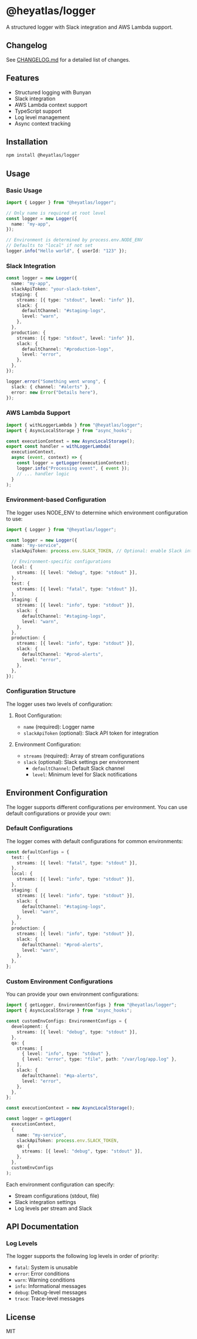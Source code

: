 # @heyatlas/logger

A structured logger with Slack integration and AWS Lambda support.

## Changelog

See [CHANGELOG.md](./CHANGELOG.md) for a detailed list of changes.

## Features

- Structured logging with Bunyan
- Slack integration
- AWS Lambda context support
- TypeScript support
- Log level management
- Async context tracking

## Installation

```bash
npm install @heyatlas/logger
```

## Usage

### Basic Usage

```typescript
import { Logger } from "@heyatlas/logger";

// Only name is required at root level
const logger = new Logger({
  name: "my-app",
});

// Environment is determined by process.env.NODE_ENV
// Defaults to "local" if not set
logger.info("Hello world", { userId: "123" });
```

### Slack Integration

```typescript
const logger = new Logger({
  name: "my-app",
  slackApiToken: "your-slack-token",
  staging: {
    streams: [{ type: "stdout", level: "info" }],
    slack: {
      defaultChannel: "#staging-logs",
      level: "warn",
    },
  },
  production: {
    streams: [{ type: "stdout", level: "info" }],
    slack: {
      defaultChannel: "#production-logs",
      level: "error",
    },
  },
});

logger.error("Something went wrong", {
  slack: { channel: "#alerts" },
  error: new Error("Details here"),
});
```

### AWS Lambda Support

```typescript
import { withLoggerLambda } from "@heyatlas/logger";
import { AsyncLocalStorage } from "async_hooks";

const executionContext = new AsyncLocalStorage();
export const handler = withLoggerLambda(
  executionContext,
  async (event, context) => {
    const logger = getLogger(executionContext);
    logger.info("Processing event", { event });
    // ... handler logic
  }
);
```

### Environment-based Configuration

The logger uses NODE_ENV to determine which environment configuration to use:

```typescript
import { Logger } from "@heyatlas/logger";

const logger = new Logger({
  name: "my-service",
  slackApiToken: process.env.SLACK_TOKEN, // Optional: enable Slack integration

  // Environment-specific configurations
  local: {
    streams: [{ level: "debug", type: "stdout" }],
  },
  test: {
    streams: [{ level: "fatal", type: "stdout" }],
  },
  staging: {
    streams: [{ level: "info", type: "stdout" }],
    slack: {
      defaultChannel: "#staging-logs",
      level: "warn",
    },
  },
  production: {
    streams: [{ level: "info", type: "stdout" }],
    slack: {
      defaultChannel: "#prod-alerts",
      level: "error",
    },
  },
});
```

### Configuration Structure

The logger uses two levels of configuration:

1. Root Configuration:

   - `name` (required): Logger name
   - `slackApiToken` (optional): Slack API token for integration

2. Environment Configuration:
   - `streams` (required): Array of stream configurations
   - `slack` (optional): Slack settings per environment
     - `defaultChannel`: Default Slack channel
     - `level`: Minimum level for Slack notifications

## Environment Configuration

The logger supports different configurations per environment. You can use default configurations or provide your own:

### Default Configurations

The logger comes with default configurations for common environments:

```typescript
const defaultConfigs = {
  test: {
    streams: [{ level: "fatal", type: "stdout" }],
  },
  local: {
    streams: [{ level: "info", type: "stdout" }],
  },
  staging: {
    streams: [{ level: "info", type: "stdout" }],
    slack: {
      defaultChannel: "#staging-logs",
      level: "warn",
    },
  },
  production: {
    streams: [{ level: "info", type: "stdout" }],
    slack: {
      defaultChannel: "#prod-alerts",
      level: "warn",
    },
  },
};
```

### Custom Environment Configurations

You can provide your own environment configurations:

```typescript
import { getLogger, EnvironmentConfigs } from "@heyatlas/logger";
import { AsyncLocalStorage } from "async_hooks";

const customEnvConfigs: EnvironmentConfigs = {
  development: {
    streams: [{ level: "debug", type: "stdout" }],
  },
  qa: {
    streams: [
      { level: "info", type: "stdout" },
      { level: "error", type: "file", path: "/var/log/app.log" },
    ],
    slack: {
      defaultChannel: "#qa-alerts",
      level: "error",
    },
  },
};

const executionContext = new AsyncLocalStorage();

const logger = getLogger(
  executionContext,
  {
    name: "my-service",
    slackApiToken: process.env.SLACK_TOKEN,
    qa: {
      streams: [{ level: "debug", type: "stdout" }],
    },
  },
  customEnvConfigs
);
```

Each environment configuration can specify:

- Stream configurations (stdout, file)
- Slack integration settings
- Log levels per stream and Slack

## API Documentation

### Log Levels

The logger supports the following log levels in order of priority:

- `fatal`: System is unusable
- `error`: Error conditions
- `warn`: Warning conditions
- `info`: Informational messages
- `debug`: Debug-level messages
- `trace`: Trace-level messages

## License

MIT

